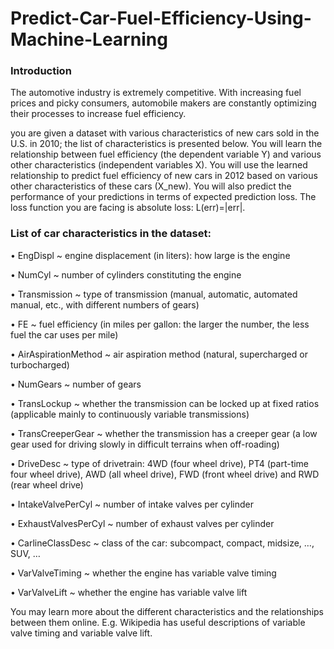 # Predict-Car-Fuel-Efficiency-Using-Machine-Learning
### Introduction
The automotive industry is extremely competitive. With increasing fuel prices and picky consumers, automobile makers are constantly optimizing their processes to increase fuel efficiency.

you are given a dataset with various characteristics of new cars sold in the U.S. in 2010; the list of characteristics is presented below. You will learn the relationship between fuel efficiency (the dependent variable Y) and various other characteristics (independent variables X). You will use the learned relationship to predict fuel efficiency of new cars in 2012 based on various other characteristics of these cars (X_new). You will also predict the performance of your predictions in terms of expected prediction loss. The loss function you are facing is absolute loss: L(err)=|err|.

### List of car characteristics in the dataset:
•	EngDispl ~ engine displacement (in liters): how large is the engine


•	NumCyl ~ number of cylinders constituting the engine

•	Transmission ~ type of transmission (manual, automatic, automated manual, etc., with different numbers of gears)

•	FE ~ fuel efficiency (in miles per gallon: the larger the number, the less fuel the car uses per mile)

•	AirAspirationMethod ~ air aspiration method (natural, supercharged or turbocharged)

•	NumGears ~ number of gears

•	TransLockup ~ whether the transmission can be locked up at fixed ratios (applicable mainly to continuously variable transmissions)

•	TransCreeperGear ~ whether the transmission has a creeper gear (a low gear used for driving slowly in difficult terrains when off-roading)

•	DriveDesc ~ type of drivetrain: 4WD (four wheel drive), PT4 (part-time four wheel drive),  AWD (all wheel drive), FWD (front wheel drive) and RWD (rear wheel drive)

•	IntakeValvePerCyl ~ number of intake valves per cylinder

•	ExhaustValvesPerCyl ~ number of exhaust valves per cylinder

•	CarlineClassDesc ~ class of the car: subcompact, compact, midsize, …, SUV, …

•	VarValveTiming ~ whether the engine has variable valve timing

•	VarValveLift ~ whether the engine has variable valve lift

You may learn more about the different characteristics and the relationships between them online. E.g. Wikipedia has useful descriptions of variable valve timing and variable valve lift.






